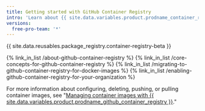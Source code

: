 ```yaml
---
title: Getting started with GitHub Container Registry
intro: 'Learn about {{ site.data.variables.product.prodname_container_registry }} concepts and how to migrate your Docker images from {{ site.data.variables.product.prodname_registry }}.'
versions:
  free-pro-team: '*'
---
```


{{ site.data.reusables.package_registry.container-registry-beta }}

{% link_in_list /about-github-container-registry %}
{% link_in_list /core-concepts-for-github-container-registry %}
{% link_in_list /migrating-to-github-container-registry-for-docker-images %}
{% link_in_list /enabling-github-container-registry-for-your-organization %}

For more information about configuring, deleting, pushing, or pulling container images, see "[Managing container images with {{ site.data.variables.product.prodname_github_container_registry }}](/packages/managing-container-images-with-github-container-registry)."
